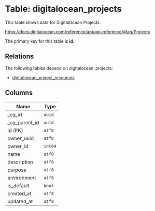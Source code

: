 # Table: digitalocean_projects

This table shows data for DigitalOcean Projects.

https://docs.digitalocean.com/reference/api/api-reference/#tag/Projects

The primary key for this table is **id**.

## Relations

The following tables depend on digitalocean_projects:
  - [digitalocean_project_resources](digitalocean_project_resources.md)

## Columns

| Name          | Type          |
| ------------- | ------------- |
|_cq_id|`uuid`|
|_cq_parent_id|`uuid`|
|id (PK)|`utf8`|
|owner_uuid|`utf8`|
|owner_id|`int64`|
|name|`utf8`|
|description|`utf8`|
|purpose|`utf8`|
|environment|`utf8`|
|is_default|`bool`|
|created_at|`utf8`|
|updated_at|`utf8`|